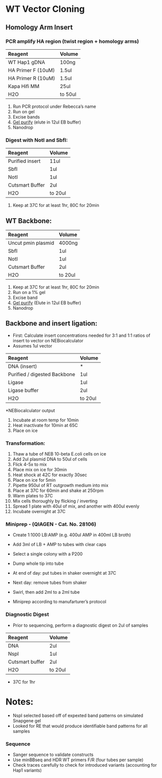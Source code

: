 # WT Vector Cloning 

## Homology Arm Insert

### PCR amplify HA region (twist region + homology arms)

| Reagent | Volume |
| :--- | :--- |
| WT Hap1 gDNA	| 100ng |
| HA Primer F (10uM)	| 1.5ul |
| HA Primer R (10uM)	| 1.5ul |
| Kapa Hifi MM |	25ul |
| H2O	| to 50ul |

1.	Run PCR protocol under Rebecca’s name 
2.	Run on gel
3.	Excise bands 
4.	[Gel purify](https://github.com/vb9Sanger/5-UTR-SGE/blob/main/WetLab_Protocols/gel_purification.md) (elute in 12ul EB buffer) 
5.	Nanodrop 

### Digest with NotI and SbfI:

| Reagent | Volume |
| :--- | :--- |
| Purified insert |	11ul |
| SbfI	| 1ul |
|NotI |	1ul |
|Cutsmart Buffer |	2ul |
|H2O |	to 20ul |

1.	Keep at 37C for at least 1hr, 80C for 20min



## WT Backbone:

| Reagent | Volume |
| :--- | :--- |
| Uncut pmin plasmid |	4000ng |
| SbfI	| 1ul |
| NotI |	1ul |
| Cutsmart Buffer |	2ul |
| H2O |	to 20ul |

1.	Keep at 37C for at least 1hr, 80C for 20min
2.	Run on a 1% gel 
3.	Excise band 
4.	[Gel purify](https://github.com/vb9Sanger/5-UTR-SGE/blob/main/WetLab_Protocols/gel_purification.md) (Elute in 12ul EB buffer)
5.	Nanodrop


## Backbone and insert ligation: 

* First: Calculate insert concentrations needed for 3:1 and 1:1 ratios of insert to vector on NEBiocalculator 
* Assumes 1ul vector 

| Reagent | Volume |
| :--- | :--- |
|DNA (insert)	| * |
|Purified / digested Backbone |	1ul |
| Ligase |	1ul |
| Ligase buffer |	2ul | 
| H2O	| to 20ul |

*NEBiocalculator output 

1.	Incubate at room temp for 10min 
2.	Heat inactivate for 10min at 65C
3.	Place on ice 


### Transformation: 

1. Thaw a tube of NEB 10-beta E.coli cells on ice
2. Add 2ul plasmid DNA to 50ul of cells
3. Flick 4-5x to mix
4. Place mix on ice for 30min
5. Heat shock at 42C for exactly 30sec
6. Place on ice for 5min
7. Pipette 950ul of RT outgrowth medium into mix
8. Place at 37C for 60min and shake at 250rpm
9. Warm plates to 37C
10. Mix cells thoroughly by flicking / inverting
11. Spread 1 plate with 40ul of mix, and another with 400ul evenly
12. Incubate overnight at 37C

### Miniprep - (QIAGEN - Cat. No. 28106)
* Create 1:1000 LB:AMP (e.g. 400ul AMP in 400ml LB broth)
* Add 3ml of LB + AMP to tubes with clear caps
* Select a single colony with a P200
* Dump whole tip into tube
* At end of day: put tubes in shaker overnight at 37C

* Next day: remove tubes from shaker
* Swirl, then add 2ml to a 2ml tube 
* Miniprep according to manufarturer’s protocol

  
### Diagnostic Digest 
* Prior to sequencing, perform a diagnostic digest on 2ul of samples 

| Reagent | Volume |
| :--- | :--- |
| DNA	| 2ul |
| NspI	| 1ul |
| Cutsmart buffer |	2ul |
| H2O	| to 20ul |
* 37C for 1hr

# Notes:
* NspI selected based off of expexted band patterns on simulated Snapgene gel
* Looked for RE that would produce identifiable band patterns for all samples 

### Sequence 
* Sanger sequence to validate constructs
* Use minBBseq and HDR WT primers F/R (four tubes per sample)
* Check traces carefully to check for introduced variants (accounting for Hap1 variants)




